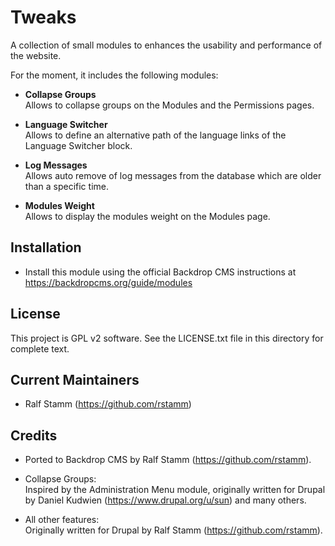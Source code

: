 
Tweaks
======

A collection of small modules to enhances the usability and performance of the
website.

For the moment, it includes the following modules:

- **Collapse Groups**  
  Allows to collapse groups on the Modules and the Permissions pages.

- **Language Switcher**  
  Allows to define an alternative path of the language links of the Language
  Switcher block.

- **Log Messages**  
  Allows auto remove of log messages from the database which are older than a
  specific time.

- **Modules Weight**  
  Allows to display the modules weight on the Modules page.

Installation
------------

- Install this module using the official Backdrop CMS instructions at
  https://backdropcms.org/guide/modules

License
-------

This project is GPL v2 software. See the LICENSE.txt file in this directory for
complete text.

Current Maintainers
-------------------

- Ralf Stamm (https://github.com/rstamm)

Credits
-------

- Ported to Backdrop CMS by Ralf Stamm (https://github.com/rstamm).

- Collapse Groups:  
  Inspired by the Administration Menu module, originally written for Drupal by
  Daniel Kudwien (https://www.drupal.org/u/sun) and many others.

- All other features:  
  Originally written for Drupal by Ralf Stamm (https://github.com/rstamm).
